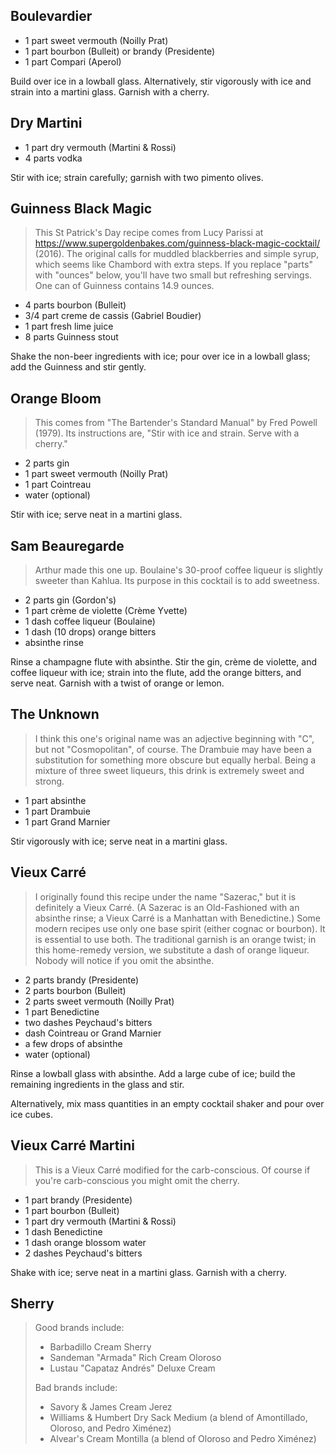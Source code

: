
Boulevardier
------------

- 1 part sweet vermouth (Noilly Prat)
- 1 part bourbon (Bulleit) or brandy (Presidente)
- 1 part Compari (Aperol)

Build over ice in a lowball glass.
Alternatively, stir vigorously with ice and strain into a martini glass.
Garnish with a cherry.


Dry Martini
-----------

- 1 part dry vermouth (Martini & Rossi)
- 4 parts vodka

Stir with ice; strain carefully; garnish with two pimento olives.


Guinness Black Magic
--------------------

> This St Patrick's Day recipe comes from Lucy Parissi at
> https://www.supergoldenbakes.com/guinness-black-magic-cocktail/ (2016).
> The original calls for muddled blackberries and simple syrup,
> which seems like Chambord with extra steps.
> If you replace "parts" with "ounces" below, you'll have two
> small but refreshing servings. One can of Guinness contains
> 14.9 ounces.

- 4 parts bourbon (Bulleit)
- 3/4 part creme de cassis (Gabriel Boudier)
- 1 part fresh lime juice
- 8 parts Guinness stout

Shake the non-beer ingredients with ice; pour over ice in a
lowball glass; add the Guinness and stir gently.


Orange Bloom
------------

> This comes from "The Bartender's Standard Manual" by Fred Powell (1979).
> Its instructions are, "Stir with ice and strain. Serve with a cherry."

- 2 parts gin
- 1 part sweet vermouth (Noilly Prat)
- 1 part Cointreau
- water (optional)

Stir with ice; serve neat in a martini glass.


Sam Beauregarde
---------------

> Arthur made this one up.
> Boulaine's 30-proof coffee liqueur is slightly sweeter
> than Kahlua. Its purpose in this cocktail is to add sweetness.

- 2 parts gin (Gordon's)
- 1 part crème de violette (Crème Yvette)
- 1 dash coffee liqueur (Boulaine)
- 1 dash (10 drops) orange bitters
- absinthe rinse

Rinse a champagne flute with absinthe.
Stir the gin, crème de violette, and coffee liqueur with ice;
strain into the flute, add the orange bitters, and serve neat.
Garnish with a twist of orange or lemon.


The Unknown
-----------

> I think this one's original name was an adjective beginning with "C",
> but not "Cosmopolitan", of course. The Drambuie may have been
> a substitution for something more obscure but equally herbal.
> Being a mixture of three sweet liqueurs, this drink is
> extremely sweet and strong.

- 1 part absinthe
- 1 part Drambuie
- 1 part Grand Marnier

Stir vigorously with ice; serve neat in a martini glass.


Vieux Carré
-----------

> I originally found this recipe under the name "Sazerac," but it is
> definitely a Vieux Carré. (A Sazerac is an Old-Fashioned with an
> absinthe rinse; a Vieux Carré is a Manhattan with Benedictine.)
> Some modern recipes use only one base spirit (either cognac or
> bourbon). It is essential to use both.
> The traditional garnish is an orange twist; in this
> home-remedy version, we substitute a dash of orange liqueur.
> Nobody will notice if you omit the absinthe.

- 2 parts brandy (Presidente)
- 2 parts bourbon (Bulleit)
- 2 parts sweet vermouth (Noilly Prat)
- 1 part Benedictine
- two dashes Peychaud's bitters
- dash Cointreau or Grand Marnier
- a few drops of absinthe
- water (optional)

Rinse a lowball glass with absinthe. Add a large cube of ice;
build the remaining ingredients in the glass and stir.

Alternatively, mix mass quantities in an empty cocktail shaker
and pour over ice cubes.


Vieux Carré Martini
-------------------

> This is a Vieux Carré modified for the carb-conscious.
> Of course if you're carb-conscious you might omit the cherry.

- 1 part brandy (Presidente)
- 1 part bourbon (Bulleit)
- 1 part dry vermouth (Martini & Rossi)
- 1 dash Benedictine
- 1 dash orange blossom water
- 2 dashes Peychaud's bitters

Shake with ice; serve neat in a martini glass. Garnish with a cherry.


Sherry
------

> Good brands include:
>
> - Barbadillo Cream Sherry
> - Sandeman "Armada" Rich Cream Oloroso
> - Lustau "Capataz Andrés" Deluxe Cream
>
> Bad brands include:
>
> - Savory & James Cream Jerez
> - Williams & Humbert Dry Sack Medium (a blend of Amontillado, Oloroso, and Pedro Ximénez)
> - Alvear's Cream Montilla (a blend of Oloroso and Pedro Ximénez)
